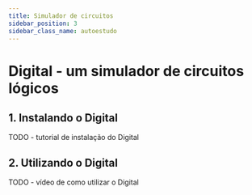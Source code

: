 ```yaml
---
title: Simulador de circuitos
sidebar_position: 3
sidebar_class_name: autoestudo
---
```


# Digital - um simulador de circuitos lógicos

## 1. Instalando o Digital

TODO - tutorial de instalação do Digital

## 2. Utilizando o Digital

TODO - vídeo de como utilizar o Digital
